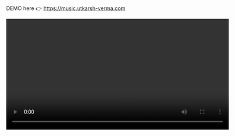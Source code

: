 DEMO here 👉 https://music.utkarsh-verma.com

<video width="600" controls>
  <source src="assets/demo.webm" type="video/webm">
  Your browser does not support the video tag.
</video>
